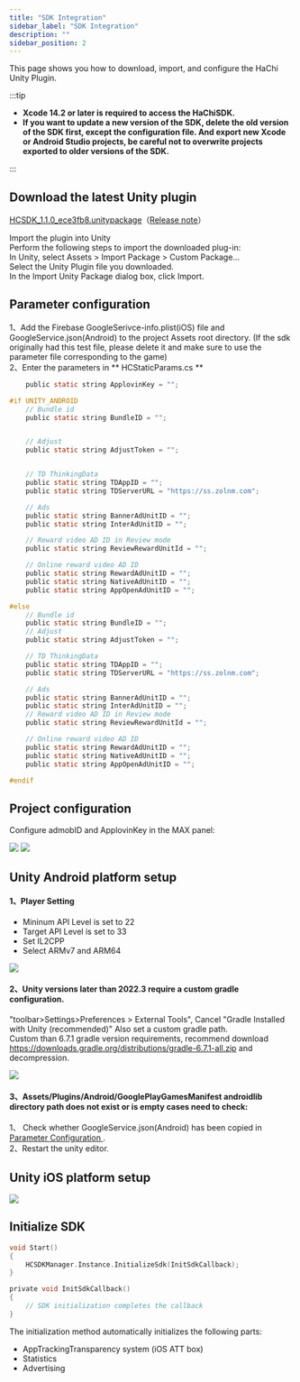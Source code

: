 ```yaml
---
title: "SDK Integration"
sidebar_label: "SDK Integration"
description: ""
sidebar_position: 2
---
```

This page shows you how to download, import, and configure the HaChi Unity Plugin.

:::tip

 - **Xcode 14.2 or later is required to access the HaChiSDK.**       
 - **If you want to update a new version of the SDK, delete the old version of the SDK first, except the configuration file. And export new Xcode or Android Studio projects, be careful not to overwrite projects exported to older versions of the SDK.**   

:::


## Download the latest Unity plugin<br/>
[HCSDK_1.1.0_ece3fb8.unitypackage](https://touka-artifacts.oss-cn-beijing.aliyuncs.com/TKG%20%E5%8F%91%E8%A1%8C%E6%8A%80%E6%9C%AF/Hachi%20SDK/Unity/1.1.0/HCSDK_1.1.0_ece3fb8.unitypackage)（[Release note](/versions)）
<a id='click'>    </a>

Import the plugin into Unity<br/>
Perform the following steps to import the downloaded plug-in:<br/>
In Unity, select Assets > Import Package > Custom Package...<br/>
Select the Unity Plugin file you downloaded.<br/>
In the Import Unity Package dialog box, click Import.<br/>

## Parameter configuration
1、Add the Firebase GoogleSerivce-info.plist(iOS) file and GoogleService.json(Android) to the project Assets root directory. (If the sdk originally had this test file, please delete it and make sure to use the parameter file corresponding to the game)<br/>
2、Enter the parameters in ** HCStaticParams.cs **<br/>

```c
    public static string ApplovinKey = "";

#if UNITY_ANDROID
    // Bundle id
    public static string BundleID = "";


    // Adjust
    public static string AdjustToken = "";


    // TD ThinkingData
    public static string TDAppID = "";
    public static string TDServerURL = "https://ss.zolnm.com";

    // Ads
    public static string BannerAdUnitID = "";
    public static string InterAdUnitID = "";

    // Reward video AD ID in Review mode
    public static string ReviewRewardUnitId = "";

    // Online reward video AD ID
    public static string RewardAdUnitID = "";
    public static string NativeAdUnitID = "";
    public static string AppOpenAdUnitID = "";

#else
    // Bundle id
    public static string BundleID = "";
    // Adjust
    public static string AdjustToken = "";

    // TD ThinkingData
    public static string TDAppID = "";
    public static string TDServerURL = "https://ss.zolnm.com";

    // Ads
    public static string BannerAdUnitID = "";
    public static string InterAdUnitID = "";
    // Reward video AD ID in Review mode
    public static string ReviewRewardUnitId = "";

    // Online reward video AD ID
    public static string RewardAdUnitID = "";
    public static string NativeAdUnitID = "";
    public static string AppOpenAdUnitID = "";

#endif
```

## Project configuration
Configure admobID and ApplovinKey in the MAX panel:<br/>

![](/img/HCSDK/image01.png)
![](/img/HCSDK/image02.png)  

## Unity Android platform setup
#### 1、Player Setting
- Mininum API Level is set to 22
- Target API Level is set to 33
- Set IL2CPP
- Select ARMv7 and ARM64

![](/img/HCSDK/image04.png)  

#### 2、Unity versions later than 2022.3 require a custom gradle configuration.
"toolbar>Settings>Preferences > External Tools", Cancel "Gradle Installed with Unity (recommended)" Also set a custom gradle path.<br/>
Custom than 6.7.1 gradle version requirements, recommend download https://downloads.gradle.org/distributions/gradle-6.7.1-all.zip and decompression.

![](/img/HCSDK/image05.png)  

#### 3、Assets/Plugins/Android/GooglePlayGamesManifest androidlib directory path does not exist or is empty cases need to check:
1、 Check whether GoogleService.json(Android) has been copied in [Parameter Configuration ](#click).<br/>
2、Restart the unity editor.

## Unity iOS platform setup

![](/img/HCSDK/image06.png)  

## Initialize SDK
```c
void Start()
{
    HCSDKManager.Instance.InitializeSdk(InitSdkCallback);
}

private void InitSdkCallback()
{
    // SDK initialization completes the callback
}
```
The initialization method automatically initializes the following parts:

* AppTrackingTransparency system (iOS ATT box)
* Statistics
* Advertising
